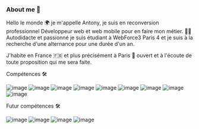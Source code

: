 ### About me 👋

Hello le monde 🌍 je m'appelle Antony, je suis en reconversion professionnel Développeur web et web mobile pour en faire mon métier. 💪🚀
Autodidacte et passionné je suis étudiant à WebForce3 Paris 4 et je suis à la recherche d'une alternance pour une durée d'un an. 

J'habite en France 🇫🇷 et plus précisément à Paris 🗼 ouvert et à l'écoute de toute proposition qui me sera faite.

Compétences 🛠

![image](https://user-images.githubusercontent.com/76950176/146054415-738e0c95-f3ec-44ef-a39f-5c94b7214242.png)
![image](https://user-images.githubusercontent.com/76950176/146054475-b6c13980-aedc-4970-8470-07d2b9dad35b.png)
![image](https://user-images.githubusercontent.com/76950176/146054507-dc459b6f-af32-4af3-ae8e-20416cc098bb.png)
![image](https://user-images.githubusercontent.com/76950176/146054531-e83cddd9-f7af-49cc-8ee5-64ac1d5eb0ad.png)
![image](https://user-images.githubusercontent.com/76950176/146054609-d61d585d-2c1c-485e-8849-3bcd9de30d75.png)
![image](https://user-images.githubusercontent.com/76950176/146054630-f098e0a7-6699-4d2b-b870-e57e90646b7c.png)
![image](https://user-images.githubusercontent.com/76950176/146054794-f64a1083-5695-4933-a32b-2cd7b467bc6b.png)
![image](https://user-images.githubusercontent.com/76950176/146150064-38f04bca-2f48-4e66-b743-d4dc5251e965.png)
![image](https://user-images.githubusercontent.com/76950176/146150098-05d56572-f7d8-47c4-b841-2d921376fae1.png)


Futur compétences 🛠

![image](https://user-images.githubusercontent.com/76950176/146149718-36d02822-75b0-4f9e-8405-c4931d8e94c4.png)
![image](https://user-images.githubusercontent.com/76950176/146149781-2cb5119c-5a73-47e1-9c70-99faa5efaefe.png)
![image](https://user-images.githubusercontent.com/76950176/146149954-0c22d447-c6cf-42f8-81a3-b9594b8a0d0e.png)
![image](https://user-images.githubusercontent.com/76950176/146150390-b813b6f1-5e62-4813-841d-514f3a2d5838.png)

<!--
**Antony-TOUCHARD/Antony-TOUCHARD** is a ✨ _special_ ✨ repository because its `README.md` (this file) appears on your GitHub profile.

Here are some ideas to get you started:

- 🔭 I’m currently working on ...
- 🌱 I’m currently learning ...
- 👯 I’m looking to collaborate on ...
- 🤔 I’m looking for help with ...
- 💬 Ask me about ...
- 📫 How to reach me: ...
- 😄 Pronouns: ...
- ⚡ Fun fact: ...
-->
